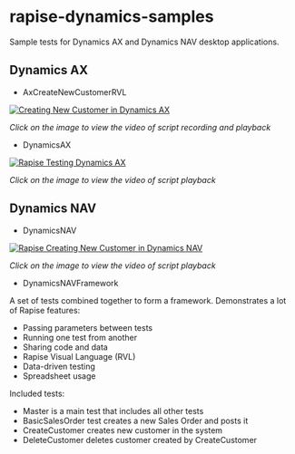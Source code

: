 # rapise-dynamics-samples
Sample tests for Dynamics AX and Dynamics NAV desktop applications.

## Dynamics AX
- AxCreateNewCustomerRVL

[![Creating New Customer in Dynamics AX](http://img.youtube.com/vi/0NM7Bpj6Cc8/0.jpg)](https://youtu.be/0NM7Bpj6Cc8 "Creating New Customer in Dynamics AX")

*Click on the image to view the video of script recording and playback*

- DynamicsAX

[![Rapise Testing Dynamics AX](http://img.youtube.com/vi/Gi0YSD-nNZ8/0.jpg)](https://youtu.be/Gi0YSD-nNZ8?list=PL1GncVUgF5nt2ha_RufRAqf40qg9O4vC3 "Rapise Testing  Dynamics AX")

*Click on the image to view the video of script playback*

## Dynamics NAV
- DynamicsNAV

[![Rapise Creating New Customer in Dynamics NAV](http://img.youtube.com/vi/0HOsXuv7hLE/0.jpg)](https://youtu.be/0HOsXuv7hLE?list=PL1GncVUgF5nupmesFItGIOgxiAsgA73_u "Rapise Creating New Customer in Dynamics NAV")

*Click on the image to view the video of script playback*

- DynamicsNAVFramework

A set of tests combined together to form a framework. Demonstrates a lot of Rapise features:

- Passing parameters between tests
- Running one test from another
- Sharing code and data
- Rapise Visual Language (RVL)
- Data-driven testing
- Spreadsheet usage

Included tests:

- Master is a main test that includes all other tests
- BasicSalesOrder test creates a new Sales Order and posts it
- CreateCustomer creates new customer in the system
- DeleteCustomer deletes customer created by CreateCustomer
